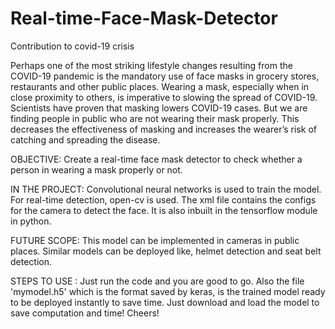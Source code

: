 # Real-time-Face-Mask-Detector
Contribution to covid-19 crisis

Perhaps one of the most striking lifestyle changes resulting from the COVID-19 pandemic is the mandatory use of face masks in grocery stores, restaurants and other public places.
Wearing a mask, especially when in close proximity to others, is imperative to slowing the spread of COVID-19. Scientists have proven that masking lowers COVID-19 cases.
But we are finding people in public who are not wearing their mask properly. This decreases the effectiveness of masking and increases the wearer’s risk of catching and spreading 
the disease.

OBJECTIVE: Create a real-time face mask detector to check whether a person in wearing a mask properly or not.

IN THE PROJECT:
	Convolutional neural networks is used to train the model. For real-time detection, open-cv is used.
	The xml file contains the configs for the camera to detect the face. It is also inbuilt in the tensorflow module in python.

FUTURE SCOPE:
	This model can be implemented in cameras in public places. Similar models can be deployed like, helmet detection and seat belt detection. 

STEPS TO USE : 
    Just run the code and you are good to go.
    Also the file 'mymodel.h5' which is the format saved by keras, is the trained model ready to be deployed instantly to save time. 
    Just download and load the model to save computation and time! Cheers! 
